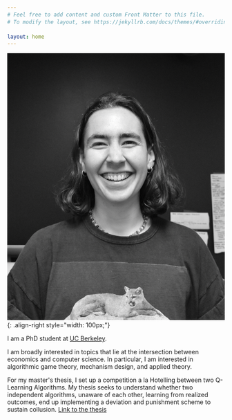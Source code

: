 ```yaml
---
# Feel free to add content and custom Front Matter to this file.
# To modify the layout, see https://jekyllrb.com/docs/themes/#overriding-theme-defaults

layout: home
---
```


![image-right](assets/img/prof_pic.jpg){: .align-right style="width: 100px;"}

I am a PhD student at [UC Berkeley](https://www.econ.berkeley.edu/grad).

I am broadly interested in topics that lie at the intersection between economics and computer science. In particular, I am interested in algorithmic game theory, mechanism design, and applied theory.

For my master's thesis, I set up a competition a la Hotelling between two Q-Learning Algorithms. My thesis seeks to understand whether two independent algorithms, unaware of each other, learning from realized outcomes, end up implementing a deviation and punishment scheme to sustain collusion. [Link to the thesis](https://repositorio.udesa.edu.ar/jspui/handle/10908/22800)